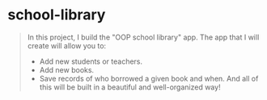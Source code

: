 # school-library
> In this project, I build the "OOP school library" app. The app that I will create will allow you to:
> - Add new students or teachers.
> - Add new books.
> - Save records of who borrowed a given book and when.
> And all of this will be built in a beautiful and well-organized way!
